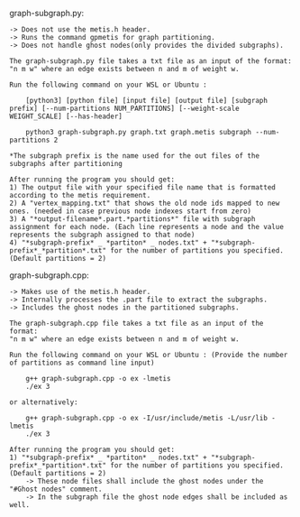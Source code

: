 graph-subgraph.py:

    -> Does not use the metis.h header.
    -> Runs the command gpmetis for graph partitioning.
    -> Does not handle ghost nodes(only provides the divided subgraphs).

    The graph-subgraph.py file takes a txt file as an input of the format:
    "n m w" where an edge exists between n and m of weight w.

    Run the following command on your WSL or Ubuntu :

        [python3] [python file] [input file] [output file] [subgraph prefix] [--num-partitions NUM_PARTITIONS] [--weight-scale WEIGHT_SCALE] [--has-header]

        python3 graph-subgraph.py graph.txt graph.metis subgraph --num-partitions 2 

    *The subgraph prefix is the name used for the out files of the subgraphs after partitioning

    After running the program you should get:
    1) The output file with your specified file name that is formatted according to the metis requirement.
    2) A "vertex_mapping.txt" that shows the old node ids mapped to new ones. (needed in case previous node indexes start from zero)
    3) A "*output-filename*.part.*partitions*" file with subgraph assignment for each node. (Each line represents a node and the value represents the subgraph assigned to that node)
    4) "*subgraph-prefix* _ *partiton* _ nodes.txt" + "*subgraph-prefix*_*partition*.txt" for the number of partitions you specified. (Default partitions = 2)

graph-subgraph.cpp:

    -> Makes use of the metis.h header.
    -> Internally processes the .part file to extract the subgraphs.
    -> Includes the ghost nodes in the partitioned subgraphs.

    The graph-subgraph.cpp file takes a txt file as an input of the format:
    "n m w" where an edge exists between n and m of weight w.

    Run the following command on your WSL or Ubuntu : (Provide the number of partitions as command line input)

        g++ graph-subgraph.cpp -o ex -lmetis
        ./ex 3

    or alternatively:

        g++ graph-subgraph.cpp -o ex -I/usr/include/metis -L/usr/lib -lmetis
        ./ex 3

    After running the program you should get:
    1) "*subgraph-prefix* _ *partiton* _ nodes.txt" + "*subgraph-prefix*_*partition*.txt" for the number of partitions you specified. (Default partitions = 2)
        -> These node files shall include the ghost nodes under the "#Ghost nodes" comment.
        -> In the subgraph file the ghost node edges shall be included as well.

